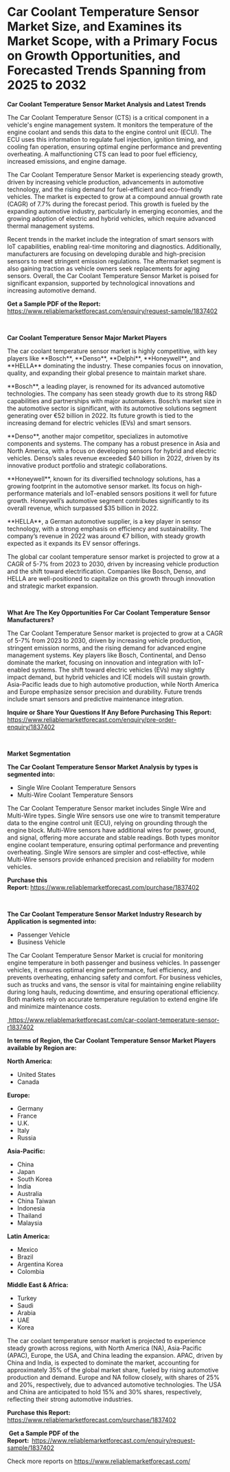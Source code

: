 <p><h1>Car Coolant Temperature Sensor Market Size, and Examines its Market Scope, with a Primary Focus on Growth Opportunities, and Forecasted Trends Spanning from 2025 to 2032</h1></p><p><strong>Car Coolant Temperature Sensor Market Analysis and Latest Trends</strong></p>
<p><p>The Car Coolant Temperature Sensor (CTS) is a critical component in a vehicle's engine management system. It monitors the temperature of the engine coolant and sends this data to the engine control unit (ECU). The ECU uses this information to regulate fuel injection, ignition timing, and cooling fan operation, ensuring optimal engine performance and preventing overheating. A malfunctioning CTS can lead to poor fuel efficiency, increased emissions, and engine damage.</p><p>The Car Coolant Temperature Sensor Market is experiencing steady growth, driven by increasing vehicle production, advancements in automotive technology, and the rising demand for fuel-efficient and eco-friendly vehicles. The market is expected to grow at a compound annual growth rate (CAGR) of 7.7% during the forecast period. This growth is fueled by the expanding automotive industry, particularly in emerging economies, and the growing adoption of electric and hybrid vehicles, which require advanced thermal management systems.</p><p>Recent trends in the market include the integration of smart sensors with IoT capabilities, enabling real-time monitoring and diagnostics. Additionally, manufacturers are focusing on developing durable and high-precision sensors to meet stringent emission regulations. The aftermarket segment is also gaining traction as vehicle owners seek replacements for aging sensors. Overall, the Car Coolant Temperature Sensor Market is poised for significant expansion, supported by technological innovations and increasing automotive demand.</p></p>
<p><strong>Get a Sample PDF of the Report:&nbsp;</strong> <a href="https://www.reliablemarketforecast.com/enquiry/request-sample/1837402?utm_campaign=1105&utm_medium=2&utm_source=Github&utm_content=ia&utm_term=23012025&utm_id=car-coolant-temperature-sensor">https://www.reliablemarketforecast.com/enquiry/request-sample/1837402</a></p>
<p>&nbsp;</p>
<p><strong>Car Coolant Temperature Sensor Major Market Players</strong></p>
<p><p>The car coolant temperature sensor market is highly competitive, with key players like **Bosch**, **Denso**, **Delphi**, **Honeywell**, and **HELLA** dominating the industry. These companies focus on innovation, quality, and expanding their global presence to maintain market share.</p><p>**Bosch**, a leading player, is renowned for its advanced automotive technologies. The company has seen steady growth due to its strong R&D capabilities and partnerships with major automakers. Bosch’s market size in the automotive sector is significant, with its automotive solutions segment generating over €52 billion in 2022. Its future growth is tied to the increasing demand for electric vehicles (EVs) and smart sensors.</p><p>**Denso**, another major competitor, specializes in automotive components and systems. The company has a robust presence in Asia and North America, with a focus on developing sensors for hybrid and electric vehicles. Denso’s sales revenue exceeded $40 billion in 2022, driven by its innovative product portfolio and strategic collaborations.</p><p>**Honeywell**, known for its diversified technology solutions, has a growing footprint in the automotive sensor market. Its focus on high-performance materials and IoT-enabled sensors positions it well for future growth. Honeywell’s automotive segment contributes significantly to its overall revenue, which surpassed $35 billion in 2022.</p><p>**HELLA**, a German automotive supplier, is a key player in sensor technology, with a strong emphasis on efficiency and sustainability. The company’s revenue in 2022 was around €7 billion, with steady growth expected as it expands its EV sensor offerings.</p><p>The global car coolant temperature sensor market is projected to grow at a CAGR of 5-7% from 2023 to 2030, driven by increasing vehicle production and the shift toward electrification. Companies like Bosch, Denso, and HELLA are well-positioned to capitalize on this growth through innovation and strategic market expansion.</p></p>
<p>&nbsp;</p>
<p><strong>What Are The Key Opportunities For Car Coolant Temperature Sensor Manufacturers?</strong></p>
<p><p>The Car Coolant Temperature Sensor market is projected to grow at a CAGR of 5-7% from 2023 to 2030, driven by increasing vehicle production, stringent emission norms, and the rising demand for advanced engine management systems. Key players like Bosch, Continental, and Denso dominate the market, focusing on innovation and integration with IoT-enabled systems. The shift toward electric vehicles (EVs) may slightly impact demand, but hybrid vehicles and ICE models will sustain growth. Asia-Pacific leads due to high automotive production, while North America and Europe emphasize sensor precision and durability. Future trends include smart sensors and predictive maintenance integration.</p></p>
<p><strong>Inquire or Share Your Questions If Any Before Purchasing This Report:</strong> <a href="https://www.reliablemarketforecast.com/enquiry/pre-order-enquiry/1837402?utm_campaign=1105&utm_medium=2&utm_source=Github&utm_content=ia&utm_term=23012025&utm_id=car-coolant-temperature-sensor">https://www.reliablemarketforecast.com/enquiry/pre-order-enquiry/1837402</a></p>
<p>&nbsp;</p>
<p><strong>Market Segmentation</strong></p>
<p><strong>The Car Coolant Temperature Sensor Market Analysis by types is segmented into:</strong></p>
<p><ul><li>Single Wire Coolant Temperature Sensors</li><li>Multi-Wire Coolant Temperature Sensors</li></ul></p>
<p><p>The Car Coolant Temperature Sensor market includes Single Wire and Multi-Wire types. Single Wire sensors use one wire to transmit temperature data to the engine control unit (ECU), relying on grounding through the engine block. Multi-Wire sensors have additional wires for power, ground, and signal, offering more accurate and stable readings. Both types monitor engine coolant temperature, ensuring optimal performance and preventing overheating. Single Wire sensors are simpler and cost-effective, while Multi-Wire sensors provide enhanced precision and reliability for modern vehicles.</p></p>
<p><strong>Purchase this Report:&nbsp;</strong><a href="https://www.reliablemarketforecast.com/purchase/1837402?utm_campaign=1105&utm_medium=2&utm_source=Github&utm_content=ia&utm_term=23012025&utm_id=car-coolant-temperature-sensor">https://www.reliablemarketforecast.com/purchase/1837402</a></p>
<p>&nbsp;</p>
<p><strong>The Car Coolant Temperature Sensor Market Industry Research by Application is segmented into:</strong></p>
<p><ul><li>Passenger Vehicle</li><li>Business Vehicle</li></ul></p>
<p><p>The Car Coolant Temperature Sensor Market is crucial for monitoring engine temperature in both passenger and business vehicles. In passenger vehicles, it ensures optimal engine performance, fuel efficiency, and prevents overheating, enhancing safety and comfort. For business vehicles, such as trucks and vans, the sensor is vital for maintaining engine reliability during long hauls, reducing downtime, and ensuring operational efficiency. Both markets rely on accurate temperature regulation to extend engine life and minimize maintenance costs.</p></p>
<p><a href="https://www.reliablemarketforecast.com/car-coolant-temperature-sensor-r1837402?utm_campaign=1105&utm_medium=2&utm_source=Github&utm_content=ia&utm_term=23012025&utm_id=car-coolant-temperature-sensor">&nbsp;https://www.reliablemarketforecast.com/car-coolant-temperature-sensor-r1837402</a></p>
<p><strong>In terms of Region, the Car Coolant Temperature Sensor Market Players available by Region are:</strong></p>
<p>
    <p> <strong> North America: </strong>
        <ul>
            <li>United States</li>
            <li>Canada</li>
        </ul>
        </p> 
    <p> <strong> Europe: </strong>
        <ul>
            <li>Germany</li>
            <li>France</li>
            <li>U.K.</li>
            <li>Italy</li>
            <li>Russia</li>
        </ul>
        </p> 
    <p> <strong> Asia-Pacific: </strong>
        <ul>
            <li>China</li>
            <li>Japan</li>
            <li>South Korea</li>
            <li>India</li>
            <li>Australia</li>
            <li>China Taiwan</li>
            <li>Indonesia</li>
            <li>Thailand</li>
            <li>Malaysia</li>
        </ul>
        </p> 
    <p> <strong> Latin America: </strong>
        <ul>
            <li>Mexico</li>
            <li>Brazil</li>
            <li>Argentina Korea</li>
            <li>Colombia</li>
        </ul>
        </p> 
    <p> <strong> Middle East & Africa: </strong>
        <ul>
            <li>Turkey</li>
            <li>Saudi</li>
            <li>Arabia</li>
            <li>UAE</li>
            <li>Korea</li>
        </ul>
    </p>
    </p>
<p><p>The car coolant temperature sensor market is projected to experience steady growth across regions, with North America (NA), Asia-Pacific (APAC), Europe, the USA, and China leading the expansion. APAC, driven by China and India, is expected to dominate the market, accounting for approximately 35% of the global market share, fueled by rising automotive production and demand. Europe and NA follow closely, with shares of 25% and 20%, respectively, due to advanced automotive technologies. The USA and China are anticipated to hold 15% and 30% shares, respectively, reflecting their strong automotive industries.</p></p>
<p><strong>Purchase this Report: </strong><a href="https://www.reliablemarketforecast.com/purchase/1837402?utm_campaign=1105&utm_medium=2&utm_source=Github&utm_content=ia&utm_term=23012025&utm_id=car-coolant-temperature-sensor">https://www.reliablemarketforecast.com/purchase/1837402</a></p>
<p>&nbsp;<strong>Get a Sample PDF of the Report:&nbsp;&nbsp;</strong><a href="https://www.reliablemarketforecast.com/enquiry/request-sample/1837402?utm_campaign=1105&utm_medium=2&utm_source=Github&utm_content=ia&utm_term=23012025&utm_id=car-coolant-temperature-sensor">https://www.reliablemarketforecast.com/enquiry/request-sample/1837402</a></p>
<p><strong></strong></p>
<p>Check more reports on <a href="https://www.reliablemarketforecast.com/?utm_campaign=1105&utm_medium=2&utm_source=Github&utm_content=ia&utm_term=23012025&utm_id=car-coolant-temperature-sensor">https://www.reliablemarketforecast.com/</a></p>